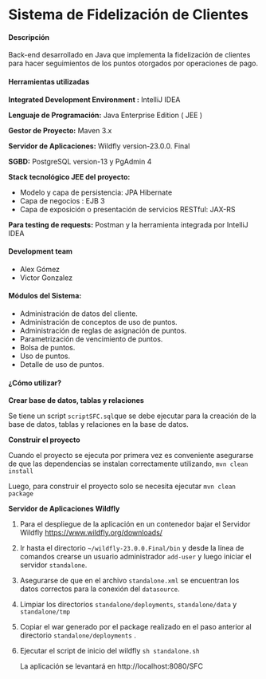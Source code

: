# Sistema de Fidelización de Clientes
#### Descripción

Back-end desarrollado en Java que implementa la fidelización de clientes para hacer seguimientos de los puntos otorgados por operaciones de pago. 

#### Herramientas utilizadas

**Integrated Development Environment :** IntelliJ IDEA 

**Lenguaje de Programación:** Java Enterprise Edition ( JEE ) 

**Gestor de Proyecto:** Maven 3.x

**Servidor de Aplicaciones:** Wildfly version-23.0.0. Final

**SGBD:** PostgreSQL version-13 y PgAdmin 4 

**Stack tecnológico JEE del proyecto:**

- Modelo y capa de persistencia: JPA Hibernate
- Capa de negocios : EJB 3 
- Capa de exposición o presentación de servicios RESTful: JAX-RS 

**Para testing de requests:** Postman y la herramienta integrada por IntelliJ IDEA

#### **Development team**

- Alex Gómez
- Victor Gonzalez 

#### Módulos del Sistema:

- Administración de datos del cliente.
- Administración de conceptos de uso de puntos.
- Administración de reglas de asignación de puntos.
- Parametrización de vencimiento de puntos.
- Bolsa de puntos. 
- Uso de puntos.
- Detalle de uso de puntos. 

#### ¿Cómo utilizar? 

**Crear base de datos, tablas y relaciones**

Se tiene un script `scriptSFC.sql`que se debe ejecutar para la creación de la base de datos, tablas y relaciones en la base de datos. 

**Construir el proyecto**

Cuando el proyecto se ejecuta por primera vez es conveniente asegurarse de que las dependencias se instalan correctamente  utilizando, `mvn clean install`

Luego, para construir el proyecto solo se necesita ejecutar `mvn clean package`

**Servidor de Aplicaciones Wildfly**

1. Para el despliegue de la aplicación en un contenedor bajar el Servidor Wildfly https://www.wildfly.org/downloads/

2. Ir hasta el directorio `~/wildfly-23.0.0.Final/bin` y desde la línea de comandos  crearse un usuario administrador `add-user` y luego iniciar el servidor `standalone`.

3. Asegurarse de que en el archivo `standalone.xml` se encuentran los datos correctos para la conexión del `datasource`. 

4. Limpiar los directorios `standalone/deployments`, `standalone/data` y `standalone/tmp` 

5. Copiar el war generado por el package realizado en el paso anterior al directorio `standalone/deployments` .

6. Ejecutar el script de inicio del wildfly `sh standalone.sh`

   La aplicación se levantará en http://localhost:8080/SFC